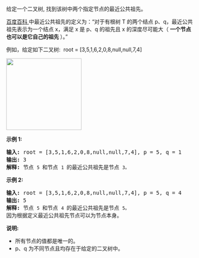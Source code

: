 <html>
 <body>
  <p>
   给定一个二叉树, 找到该树中两个指定节点的最近公共祖先。
  </p>
  <p>
   <a href="https://baike.baidu.com/item/%E6%9C%80%E8%BF%91%E5%85%AC%E5%85%B1%E7%A5%96%E5%85%88/8918834?fr=aladdin" target="_blank">
    百度百科
   </a>
   中最近公共祖先的定义为：“对于有根树 T 的两个结点 p、q，最近公共祖先表示为一个结点 x，满足 x 是 p、q 的祖先且 x 的深度尽可能大（
   <strong>
    一个节点也可以是它自己的祖先
   </strong>
   ）。”
  </p>
  <p>
   例如，给定如下二叉树:  root = [3,5,1,6,2,0,8,null,null,7,4]
  </p>
  <p>
   <img alt="" src="https://assets.leetcode-cn.com/aliyun-lc-upload/uploads/2018/12/15/binarytree.png" style="height: 190px; width: 200px;"/>
  </p>
  <p>
  </p>
  <p>
   <strong>
    示例 1:
   </strong>
  </p>
  <pre><strong>输入:</strong> root = [3,5,1,6,2,0,8,null,null,7,4], p = 5, q = 1
<strong>输出:</strong> 3
<strong>解释: </strong>节点 <code>5 </code>和节点 <code>1 </code>的最近公共祖先是节点 <code>3。</code>
</pre>
  <p>
   <strong>
    示例 2:
   </strong>
  </p>
  <pre><strong>输入:</strong> root = [3,5,1,6,2,0,8,null,null,7,4], p = 5, q = 4
<strong>输出:</strong> 5
<strong>解释: </strong>节点 <code>5 </code>和节点 <code>4 </code>的最近公共祖先是节点 <code>5。</code>因为根据定义最近公共祖先节点可以为节点本身。
</pre>
  <p>
  </p>
  <p>
   <strong>
    说明:
   </strong>
  </p>
  <ul>
   <li>
    所有节点的值都是唯一的。
   </li>
   <li>
    p、q 为不同节点且均存在于给定的二叉树中。
   </li>
  </ul>
 </body>
</html>